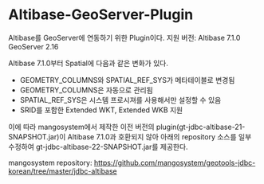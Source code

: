 # Altibase-GeoServer-Plugin

Altibase를 GeoServer에 연동하기 위한 Plugin이다.
지원 버전: Altibase 7.1.0
          GeoServer 2.16


Altibase 7.1.0부터 Spatial에 다음과 같은 변화가 있다.
- GEOMETRY_COLUMNS와  SPATIAL_REF_SYS가 메타테이블로 변경됨
- GEOMETRY_COLUMNS은 자동으로 관리됨
- SPATIAL_REF_SYS은 시스템 프로시져를 사용해서만 설정할 수 있음
- SRID를 포함한 Extended WKT, Extended WKB 지원


이에 따라 mangosystem에서 제작한 이전 버전의 plugin(gt-jdbc-altibase-21-SNAPSHOT.jar)이
Altibase 7.1.0과 호환되지 않아 아래의 repository 소스를 일부 수정하여 gt-jdbc-altibase-22-SNAPSHOT.jar를 제공한다. 

mangosystem repository: https://github.com/mangosystem/geotools-jdbc-korean/tree/master/jdbc-altibase

